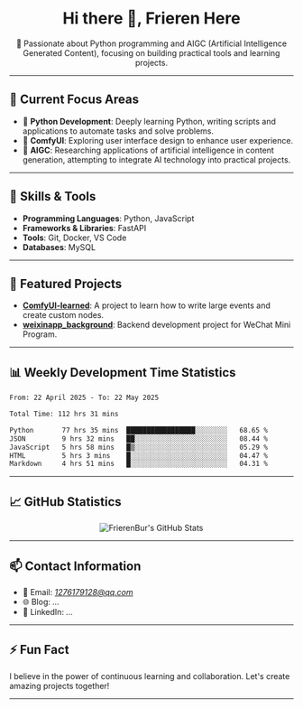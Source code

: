 <h1 align="center">Hi there 👋, Frieren Here</h1>

<p align="center">
  🎯 Passionate about Python programming and AIGC (Artificial Intelligence Generated Content), focusing on building practical tools and learning projects.
</p>

---

## 🧠 Current Focus Areas

- 🐍 **Python Development**: Deeply learning Python, writing scripts and applications to automate tasks and solve problems.
- 🧩 **ComfyUI**: Exploring user interface design to enhance user experience.
- 🤖 **AIGC**: Researching applications of artificial intelligence in content generation, attempting to integrate AI technology into practical projects.

---

## 🔧 Skills & Tools

- **Programming Languages**: Python, JavaScript
- **Frameworks & Libraries**: FastAPI
- **Tools**: Git, Docker, VS Code
- **Databases**: MySQL

---

## 📂 Featured Projects

- [**ComfyUI-learned**](https://github.com/FrierenBur/ComfyUI-learned): A project to learn how to write large events and create custom nodes.
- [**weixinapp_background**](https://github.com/FrierenBur/weixinapp_background): Backend development project for WeChat Mini Program.

---

## 📊 Weekly Development Time Statistics
<!--START_SECTION:waka-->

```txt
From: 22 April 2025 - To: 22 May 2025

Total Time: 112 hrs 31 mins

Python       77 hrs 35 mins  █████████████████░░░░░░░░   68.65 %
JSON         9 hrs 32 mins   ██░░░░░░░░░░░░░░░░░░░░░░░   08.44 %
JavaScript   5 hrs 58 mins   █▒░░░░░░░░░░░░░░░░░░░░░░░   05.29 %
HTML         5 hrs 3 mins    █░░░░░░░░░░░░░░░░░░░░░░░░   04.47 %
Markdown     4 hrs 51 mins   █░░░░░░░░░░░░░░░░░░░░░░░░   04.31 %
```

<!--END_SECTION:waka-->



---

## 📈 GitHub Statistics

<p align="center">
  <img src="https://github-readme-stats.vercel.app/api?username=FrierenBur&show_icons=true&theme=radical" alt="FrierenBur's GitHub Stats" />
</p>

---

## 📫 Contact Information

- 📧 Email: *1276179128@qq.com*
- 🌐 Blog: *...*
- 💼 LinkedIn: *...*

---

## ⚡ Fun Fact

I believe in the power of continuous learning and collaboration. Let's create amazing projects together!

---
